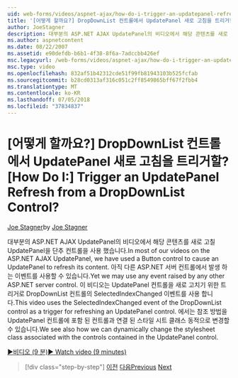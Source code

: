 ```yaml
---
uid: web-forms/videos/aspnet-ajax/how-do-i-trigger-an-updatepanel-refresh-from-a-dropdownlist-control
title: '[어떻게 할까요?] DropDownList 컨트롤에서 UpdatePanel 새로 고침을 트리거할? | Microsoft 문서'
author: JoeStagner
description: 대부분의 ASP.NET AJAX UpdatePanel의 비디오에서 해당 콘텐츠를 새로 고칠 UpdatePanel을 단추 컨트롤을 사용 했습니다. 아직 모든 이벤트를 사용할 수 있습니다...
ms.author: aspnetcontent
ms.date: 08/22/2007
ms.assetid: e90defdb-b6b1-4f38-8f6a-7adccbb426ef
msc.legacyurl: /web-forms/videos/aspnet-ajax/how-do-i-trigger-an-updatepanel-refresh-from-a-dropdownlist-control
msc.type: video
ms.openlocfilehash: 832af51b42312cde51f99fb81943103b525fcfab
ms.sourcegitcommit: b28cd0313af316c051c2ff8549865bff67f2fbb4
ms.translationtype: MT
ms.contentlocale: ko-KR
ms.lasthandoff: 07/05/2018
ms.locfileid: "37834837"
---
```

<a name="how-do-i-trigger-an-updatepanel-refresh-from-a-dropdownlist-control"></a><span data-ttu-id="ebf1b-105">[어떻게 할까요?] DropDownList 컨트롤에서 UpdatePanel 새로 고침을 트리거할?</span><span class="sxs-lookup"><span data-stu-id="ebf1b-105">[How Do I:] Trigger an UpdatePanel Refresh from a DropDownList Control?</span></span>
====================
<span data-ttu-id="ebf1b-106">[Joe Stagner](https://github.com/JoeStagner)</span><span class="sxs-lookup"><span data-stu-id="ebf1b-106">by [Joe Stagner](https://github.com/JoeStagner)</span></span>

<span data-ttu-id="ebf1b-107">대부분의 ASP.NET AJAX UpdatePanel의 비디오에서 해당 콘텐츠를 새로 고칠 UpdatePanel을 단추 컨트롤을 사용 했습니다.</span><span class="sxs-lookup"><span data-stu-id="ebf1b-107">In most of our videos on the ASP.NET AJAX UpdatePanel, we have used a Button control to cause an UpdatePanel to refresh its content.</span></span> <span data-ttu-id="ebf1b-108">아직 다른 ASP.NET 서버 컨트롤에서 발생 하는 이벤트를 사용할 수 있습니다.</span><span class="sxs-lookup"><span data-stu-id="ebf1b-108">Yet we may use any event raised by any other ASP.NET server control.</span></span> <span data-ttu-id="ebf1b-109">이 비디오는 UpdatePanel 컨트롤을 새로 고치기 위한 트리거로 DropDownList 컨트롤의 SelectedIndexChanged 이벤트를 사용 합니다.</span><span class="sxs-lookup"><span data-stu-id="ebf1b-109">This video uses the SelectedIndexChanged event of the DropDownList control as a trigger for refreshing an UpdatePanel control.</span></span> <span data-ttu-id="ebf1b-110">에서는 참조 방법을 UpdatePanel 컨트롤에 포함 된 컨트롤과 연결 된 스타일 시트 클래스 동적으로 변경할 수 있습니다.</span><span class="sxs-lookup"><span data-stu-id="ebf1b-110">We see also how we can dynamically change the stylesheet class associated with the controls contained in the UpdatePanel control.</span></span>

[<span data-ttu-id="ebf1b-111">&#9654;비디오 (9 분)</span><span class="sxs-lookup"><span data-stu-id="ebf1b-111">&#9654; Watch video (9 minutes)</span></span>](https://channel9.msdn.com/Blogs/ASP-NET-Site-Videos/how-do-i-trigger-an-updatepanel-refresh-from-a-dropdownlist-control)

> [!div class="step-by-step"]
> <span data-ttu-id="ebf1b-112">[이전](how-do-i-implement-the-persistent-communications-pattern-using-web-services.md)
> [다음](how-do-i-create-an-aspnet-ajax-extender-from-scratch.md)</span><span class="sxs-lookup"><span data-stu-id="ebf1b-112">[Previous](how-do-i-implement-the-persistent-communications-pattern-using-web-services.md)
[Next](how-do-i-create-an-aspnet-ajax-extender-from-scratch.md)</span></span>
